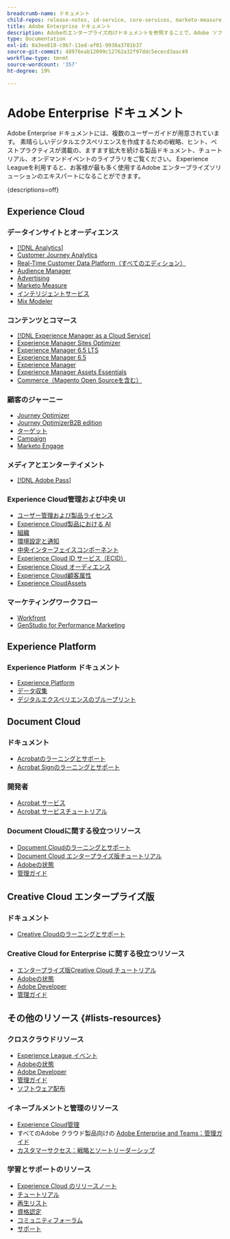```yaml
---
breadcrumb-name: ドキュメント
child-repos: release-notes, id-service, core-services, marketo-measure, deliverability-learn, dynamic-media-developer-resources, dynamic-media-classic, journeys
title: Adobe Enterprise ドキュメント
description: Adobeのエンタープライズ向けドキュメントを参照することで、Adobe ソフトウェアをすぐにインストールおよび導入し、既存の知識に基づいて構築し、エキスパートになることができます。 Experience Cloud、Experience Platform、Document Cloud、Creative Cloud for enterprise のAdobe Enterprise ソリューションに関するガイド、チュートリアル、プレイリスト、リリースノートをご利用いただけます。
type: Documentation
exl-id: 8a3ee818-c9b7-11ed-af01-9938a3781b37
source-git-commit: 48976eab12099c12762a32f97ddc5ececd3aac49
workflow-type: tm+mt
source-wordcount: '357'
ht-degree: 19%

---
```



# Adobe Enterprise ドキュメント

Adobe Enterprise ドキュメントには、複数のユーザーガイドが用意されています。 素晴らしいデジタルエクスペリエンスを作成するための戦略、ヒント、ベストプラクティスが満載の、ますます拡大を続ける製品ドキュメント、チュートリアル、オンデマンドイベントのライブラリをご覧ください。 Experience Leagueを利用すると、お客様が最も多く使用するAdobe エンタープライズソリューションのエキスパートになることができます。

{descriptions=off}

## Experience Cloud

### データインサイトとオーディエンス

+ [[!DNL Analytics]](analytics.md)
+ [Customer Journey Analytics](customer-journey-analytics.md)
+ [Real-Time Customer Data Platform（すべてのエディション）](real-time-customer-data-platform.md)
+ [Audience Manager](audience-manager.md)
+ [Advertising](advertising.md)
+ [Marketo Measure](marketo-measure.md)
+ [インテリジェントサービス](intelligent-services.md)
+ [Mix Modeler](mix-modeler.md)

### コンテンツとコマース

+ [[!DNL Experience Manager as a Cloud Service]](experience-manager-cloud-service.md)
+ [Experience Manager Sites Optimizer](https://experienceleague.adobe.com/en/docs/experience-manager-sites-optimizer/content/home)
+ [Experience Manager 6.5 LTS](experience-manager-65-lts.md)
+ [Experience Manager 6.5](experience-manager-65.md)
+ [Experience Manager ](experience-manager-release-information#/help/using/aem-previous-versions.md)
+ [Experience Manager Assets Essentials](experience-manager-assets-essentials#help)
+ [Commerce（Magento Open Sourceを含む）](commerce.md)

### 顧客のジャーニー

+ [Journey Optimizer](journey-optimizer.md)
+ [Journey OptimizerB2B edition](journey-optimizer-b2b.md)
+ [ターゲット](target.md)
+ [Campaign](campaign.md)
+ [Marketo Engage](marketo-engage.md)

### メディアとエンターテイメント

+ [[!DNL Adobe Pass]](pass.md)

### Experience Cloud管理および中央 UI

+ [ユーザー管理および製品ライセンス](core-services#/help/interface/administration/admin-console.md)
+ [Experience Cloud製品における AI](core-services#/help/interface/features/generative-ai.md)
+ [組織](core-services#/help/interface/administration/organizations.md)
+ [環境設定と通知](core-services#/help/interface/features/account-preferences.md)
+ [中央インターフェイスコンポーネント](core-services#interface)
+ [Experience Cloud ID サービス（ECID）](id-service#using)
+ [Experience Cloud オーディエンス](core-services#/help/interface/services/audiences/overview.md)
+ [Experience Cloud顧客属性](core-services#/help/interface/services/customer-attributes/attributes.md)
+ [Experience CloudAssets](core-services#/help/interface/services/assets/experience-cloud-assets.md)

### マーケティングワークフロー

+ [Workfront](workfront.md)
+ [GenStudio for Performance Marketing](genstudio-for-performance-marketing.md)

<!--
+ [Workfront Tutorials](workfront-learn#tutorials-workfront)
-->

## Experience Platform

### Experience Platform ドキュメント

+ [Experience Platform](experience-platform.md)
+ [データ収集](data-collection.md)
+ [デジタルエクスペリエンスのブループリント](blueprints-learn#architecture)

## Document Cloud

### ドキュメント

+ [Acrobatのラーニングとサポート ](https://helpx.adobe.com/support/acrobat.html)
+ [Acrobat Signのラーニングとサポート ](https://helpx.adobe.com/support/sign.html)

### 開発者

+ [Acrobat サービス ](https://developer.adobe.com/document-services/docs/overview/)
+ [Acrobat サービスチュートリアル](acrobat-services-learn#tutorials)

### Document Cloudに関する役立つリソース

+ [Document Cloudのラーニングとサポート ](https://helpx.adobe.com/support/document-cloud.html)
+ [Document Cloud エンタープライズ版チュートリアル ](https://experienceleague.adobe.com/docs/home-tutorials.html#document-cloud-tutorials)
+ [Adobeの状態 ](https://status.adobe.com/)
+ [ 管理ガイド ](https://helpx.adobe.com/jp/enterprise/admin-guide.html)

## Creative Cloud エンタープライズ版

### ドキュメント

+ [Creative Cloudのラーニングとサポート ](https://helpx.adobe.com/support/creative-cloud.html)

### Creative Cloud for Enterprise に関する役立つリソース

+ [エンタープライズ版Creative Cloud チュートリアル](creative-cloud-enterprise-learn#cce-learning-hub)
+ [Adobeの状態 ](https://status.adobe.com/)
+ [Adobe Developer](https://developer.adobe.com/)
+ [ 管理ガイド ](https://helpx.adobe.com/jp/enterprise/admin-guide.html)

## その他のリソース {#lists-resources}

### クロスクラウドリソース

+ [Experience League イベント ](https://experienceleague.adobe.com/docs/release-notes/experience-cloud/current.html#events)
+ [Adobeの状態 ](https://status.adobe.com/)
+ [Adobe Developer](https://developer.adobe.com/)
+ [ 管理ガイド ](https://helpx.adobe.com/jp/enterprise/admin-guide.html)
+ [ソフトウェア配布](experience-cloud#software-distribution)

### イネーブルメントと管理のリソース

+ [Experience Cloud管理](core-services#/help/interface/administration/admin-tool-experience-cloud.md)
+ すべてのAdobe クラウド製品向けの [Adobe Enterprise and Teams：管理ガイド ](https://helpx.adobe.com/jp/enterprise/managing/user-guide.html)
+ [カスタマーサクセス：戦略とソートリーダーシップ](customer-success#customer-success)

### 学習とサポートのリソース

+ [Experience Cloud のリリースノート](release-notes#experience-cloud)
+ [チュートリアル](home-tutorials.md)
+ [ 再生リスト ](https://experienceleague.adobe.com/en/playlists)
+ [資格認定](certification#program)
+ [コミュニティフォーラム](https://experienceleaguecommunities.adobe.com)
+ [サポート](https://experienceleague.adobe.com/?support-solution=General&lang=ja&support-tab=home#support)

<!--
+ [Events](events.md)
-->
